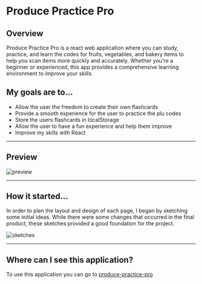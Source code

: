 # Produce Practice Pro

## Overview

Produce Practice Pro is a react web application where you can study, practice, and learn the codes for fruits, vegetables, and bakery items to help you scan items more quickly and accurately. Whether you're a beginner or experienced, this app provides a comprehensive learning environment to improve your skills.

## My goals are to...
* Allow the user the freedom to create their own flashcards
* Provide a smooth experience for the user to practice the plu codes
* Store the users flashcards in localStorage
* Allow the user to have a fun experience and help them improve
* Improve my skills with React

---

## Preview

![preview](https://user-images.githubusercontent.com/105886307/233482295-971c72bd-7377-45d5-bd30-6a7ce78a75b5.png)

---

## How it started...

In order to plan the layout and design of each page, I began by sketching some initial ideas. While there were some changes that occurred in the final product, these sketches provided a good foundation for the project.

![sketches](https://user-images.githubusercontent.com/105886307/233479843-31fed7af-2a5e-415a-9637-2b9bb92b6e2c.png)

---

## Where can I see this application? 

To use this application you can go to [produce-practice-pro](https://steezy1416.github.io/produce-practice-pro/#/)